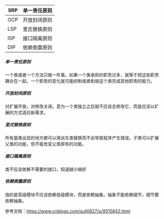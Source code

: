 | SRP  | 单一责任原则 |
| ---- | ------------ |
| OCP  | 开放封闭原则 |
| LSP  | 里氏替换原则 |
| ISP  | 接口隔离原则 |
| DIP  | 依赖倒置原则 |

##### 单一责任原则

一个类或者一个方法只做一件事。如果一个类承担的职责过多，就等于把这些职责耦合在一起，一个职责的变化就可能抑制或者削弱这个类完成其他职责的能力。

##### 开放封闭原则

对扩展开放，对修改关闭。意为一个类独立之后就不应该去修改它，而是应该以扩展的方式适应新需求。

##### 里式替换原则

所有基类出现的地方都可以用派生类替换而不会导致程序产生错误。子类可以扩展父类的功能，但不能改变父类原有的功能。

##### 接口隔离原则

类不应该依赖不需要的接口，知道越少越好

##### 依赖倒置原则

指的是高级模块不应该依赖低级模块，而是依赖抽象。抽象不能依赖细节，细节要依赖抽象。



参考文档：https://www.cnblogs.com/suli0827/p/9515842.html